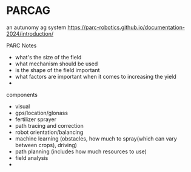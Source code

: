 # PARCAG
an autunomy ag system
https://parc-robotics.github.io/documentation-2024/introduction/


PARC Notes
- what's the size of the field
- what mechanism should be used
- is the shape of the field important
- what factors are important when it comes to increasing the yield
-

components
 - visual
 - gps/location/glonass
 - fertilizer sprayer
 - path tracing and correction
 - robot orientation/balancing
 - machine learning (obstacles, how much to spray(which can vary between crops), driving)
 - path planning (includes how much resources to use)
 - field analysis
 -
